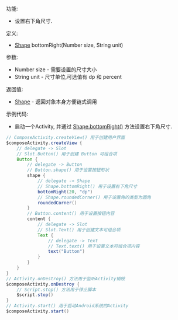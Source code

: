 功能:

+ 设置右下角尺寸.

定义:

+ [Shape](/API/UI/Compose/Theme/Shape/Shape/README.md) bottomRight(Number size, String unit)

参数:

+ Number size - 需要设置的尺寸大小
+ String unit - 尺寸单位,可选值有 dp 和 percent

返回值:

+ [Shape](/API/UI/Compose/Theme/Shape/Shape/README.md) - 返回对象本身方便链式调用

示例代码:

+ 启动一个Activity, 并通过 [Shape.bottomRight()](/API/UI/Compose/Theme/Shape/Shape/README.md?id=bottomRight)
  方法设置右下角尺寸.

```groovy
// ComposeActivity.createView() 用于创建用户界面
$composeActivity.createView {
    // delegate -> Slot
    // Slot.Button() 用于创建 Button 可组合项
    Button {
        // delegate -> Button
        // Button.shape() 用于设置按钮形状
        shape {
            // delegate -> Shape
            // Shape.bottomRight() 用于设置右下角尺寸
            bottomRight(20, "dp")
            // Shape.roundedCorner() 用于设置角的类型为圆角
            roundedCorner()
        }
        // Button.content() 用于设置按钮内容
        content {
            // delegate -> Slot
            // Slot.Text() 用于创建文本可组合项
            Text {
                // delegate -> Text
                // Text.text() 用于设置文本可组合项内容
                text("Button")
            }
        }
    }
}
// Activity.onDestroy() 方法用于监听Activity销毁
$composeActivity.onDestroy {
    // Script.stop() 方法用于停止脚本
    $script.stop()
}
// Activity.start() 用于启动Android系统的Activity
$composeActivity.start()
```